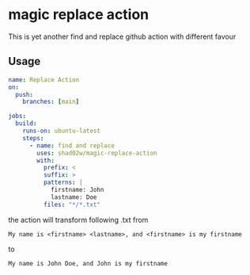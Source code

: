 # magic replace action

This is yet another find and replace github action with different favour

## Usage

```yaml
name: Replace Action
on:
  push:
    branches: [main]

jobs:
  build:
    runs-on: ubuntu-latest
    steps:
      - name: find and replace
        uses: shad02w/magic-replace-action
        with:
          prefix: <
          suffix: >
          patterns: |
            firstname: John
            lastname: Doe 
          files: "*/*.txt"
```

the action will transform following .txt from

```
My name is <firstname> <lastname>, and <firstname> is my firstname
```

to 

```
My name is John Doe, and John is my firstname
```




